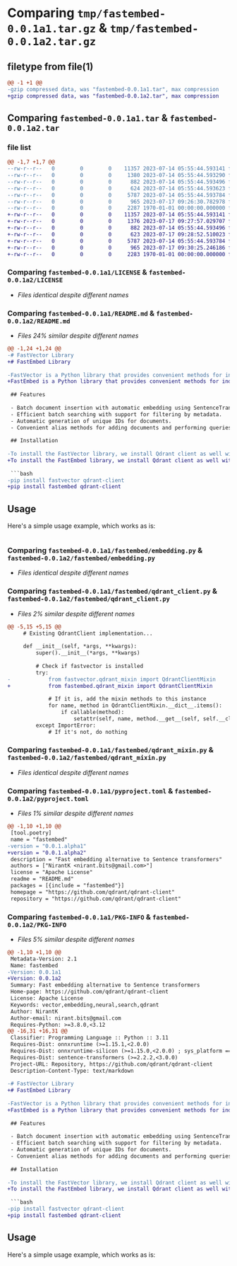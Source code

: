 # Comparing `tmp/fastembed-0.0.1a1.tar.gz` & `tmp/fastembed-0.0.1a2.tar.gz`

## filetype from file(1)

```diff
@@ -1 +1 @@
-gzip compressed data, was "fastembed-0.0.1a1.tar", max compression
+gzip compressed data, was "fastembed-0.0.1a2.tar", max compression
```

## Comparing `fastembed-0.0.1a1.tar` & `fastembed-0.0.1a2.tar`

### file list

```diff
@@ -1,7 +1,7 @@
--rw-r--r--   0        0        0    11357 2023-07-14 05:55:44.593141 fastembed-0.0.1a1/LICENSE
--rw-r--r--   0        0        0     1380 2023-07-14 05:55:44.593290 fastembed-0.0.1a1/README.md
--rw-r--r--   0        0        0      882 2023-07-14 05:55:44.593496 fastembed-0.0.1a1/fastembed/embedding.py
--rw-r--r--   0        0        0      624 2023-07-14 05:55:44.593623 fastembed-0.0.1a1/fastembed/qdrant_client.py
--rw-r--r--   0        0        0     5787 2023-07-14 05:55:44.593784 fastembed-0.0.1a1/fastembed/qdrant_mixin.py
--rw-r--r--   0        0        0      965 2023-07-17 09:26:30.782978 fastembed-0.0.1a1/pyproject.toml
--rw-r--r--   0        0        0     2287 1970-01-01 00:00:00.000000 fastembed-0.0.1a1/PKG-INFO
+-rw-r--r--   0        0        0    11357 2023-07-14 05:55:44.593141 fastembed-0.0.1a2/LICENSE
+-rw-r--r--   0        0        0     1376 2023-07-17 09:27:57.029707 fastembed-0.0.1a2/README.md
+-rw-r--r--   0        0        0      882 2023-07-14 05:55:44.593496 fastembed-0.0.1a2/fastembed/embedding.py
+-rw-r--r--   0        0        0      623 2023-07-17 09:28:52.510023 fastembed-0.0.1a2/fastembed/qdrant_client.py
+-rw-r--r--   0        0        0     5787 2023-07-14 05:55:44.593784 fastembed-0.0.1a2/fastembed/qdrant_mixin.py
+-rw-r--r--   0        0        0      965 2023-07-17 09:30:25.246186 fastembed-0.0.1a2/pyproject.toml
+-rw-r--r--   0        0        0     2283 1970-01-01 00:00:00.000000 fastembed-0.0.1a2/PKG-INFO
```

### Comparing `fastembed-0.0.1a1/LICENSE` & `fastembed-0.0.1a2/LICENSE`

 * *Files identical despite different names*

### Comparing `fastembed-0.0.1a1/README.md` & `fastembed-0.0.1a2/README.md`

 * *Files 24% similar despite different names*

```diff
@@ -1,24 +1,24 @@
-# FastVector Library
+# FastEmbed Library
 
-FastVector is a Python library that provides convenient methods for indexing and searching text documents using Qdrant, a high-dimensional vector indexing and search system.
+FastEmbed is a Python library that provides convenient methods for indexing and searching text documents using Qdrant, a high-dimensional vector indexing and search system.
 
 ## Features
 
 - Batch document insertion with automatic embedding using SentenceTransformers. With support for OpenAI and custom embeddings.
 - Efficient batch searching with support for filtering by metadata.
 - Automatic generation of unique IDs for documents.
 - Convenient alias methods for adding documents and performing queries.
 
 ## Installation
 
-To install the FastVector library, we install Qdrant client as well with pip:
+To install the FastEmbed library, we install Qdrant client as well with pip:
 
 ```bash
-pip install fastvector qdrant-client
+pip install fastembed qdrant-client
 ```
 
 ## Usage
 
 Here's a simple usage example, which works as is:
 
 ```python
```

### Comparing `fastembed-0.0.1a1/fastembed/embedding.py` & `fastembed-0.0.1a2/fastembed/embedding.py`

 * *Files identical despite different names*

### Comparing `fastembed-0.0.1a1/fastembed/qdrant_client.py` & `fastembed-0.0.1a2/fastembed/qdrant_client.py`

 * *Files 2% similar despite different names*

```diff
@@ -5,15 +5,15 @@
     # Existing QdrantClient implementation...
 
     def __init__(self, *args, **kwargs):
         super().__init__(*args, **kwargs)
 
         # Check if fastvector is installed
         try:
-            from fastvector.qdrant_mixin import QdrantClientMixin
+            from fastembed.qdrant_mixin import QdrantClientMixin
 
             # If it is, add the mixin methods to this instance
             for name, method in QdrantClientMixin.__dict__.items():
                 if callable(method):
                     setattr(self, name, method.__get__(self, self.__class__))
         except ImportError:
             # If it's not, do nothing
```

### Comparing `fastembed-0.0.1a1/fastembed/qdrant_mixin.py` & `fastembed-0.0.1a2/fastembed/qdrant_mixin.py`

 * *Files identical despite different names*

### Comparing `fastembed-0.0.1a1/pyproject.toml` & `fastembed-0.0.1a2/pyproject.toml`

 * *Files 1% similar despite different names*

```diff
@@ -1,10 +1,10 @@
 [tool.poetry]
 name = "fastembed"
-version = "0.0.1.alpha1"
+version = "0.0.1.alpha2"
 description = "Fast embedding alternative to Sentence transformers"
 authors = ["NirantK <nirant.bits@gmail.com>"]
 license = "Apache License"
 readme = "README.md"
 packages = [{include = "fastembed"}]
 homepage = "https://github.com/qdrant/qdrant-client"
 repository = "https://github.com/qdrant/qdrant-client"
```

### Comparing `fastembed-0.0.1a1/PKG-INFO` & `fastembed-0.0.1a2/PKG-INFO`

 * *Files 5% similar despite different names*

```diff
@@ -1,10 +1,10 @@
 Metadata-Version: 2.1
 Name: fastembed
-Version: 0.0.1a1
+Version: 0.0.1a2
 Summary: Fast embedding alternative to Sentence transformers
 Home-page: https://github.com/qdrant/qdrant-client
 License: Apache License
 Keywords: vector,embedding,neural,search,qdrant
 Author: NirantK
 Author-email: nirant.bits@gmail.com
 Requires-Python: >=3.8.0,<3.12
@@ -16,31 +16,31 @@
 Classifier: Programming Language :: Python :: 3.11
 Requires-Dist: onnxruntime (>=1.15.1,<2.0.0)
 Requires-Dist: onnxruntime-silicon (>=1.15.0,<2.0.0) ; sys_platform == "darwin"
 Requires-Dist: sentence-transformers (>=2.2.2,<3.0.0)
 Project-URL: Repository, https://github.com/qdrant/qdrant-client
 Description-Content-Type: text/markdown
 
-# FastVector Library
+# FastEmbed Library
 
-FastVector is a Python library that provides convenient methods for indexing and searching text documents using Qdrant, a high-dimensional vector indexing and search system.
+FastEmbed is a Python library that provides convenient methods for indexing and searching text documents using Qdrant, a high-dimensional vector indexing and search system.
 
 ## Features
 
 - Batch document insertion with automatic embedding using SentenceTransformers. With support for OpenAI and custom embeddings.
 - Efficient batch searching with support for filtering by metadata.
 - Automatic generation of unique IDs for documents.
 - Convenient alias methods for adding documents and performing queries.
 
 ## Installation
 
-To install the FastVector library, we install Qdrant client as well with pip:
+To install the FastEmbed library, we install Qdrant client as well with pip:
 
 ```bash
-pip install fastvector qdrant-client
+pip install fastembed qdrant-client
 ```
 
 ## Usage
 
 Here's a simple usage example, which works as is:
 
 ```python
```

